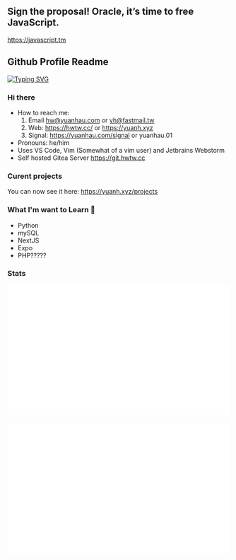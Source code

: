 ## Sign the proposal!  Oracle, it’s time to free JavaScript. 
[https://javascript.tm
](https://javascript.tm
)
## Github Profile Readme
[![Typing SVG](https://readme-typing-svg.demolab.com?font=Fira+Code&pause=1000&color=2A70B7&width=435&lines=I'm+still+don't+count+as+a+developer)](https://git.io/typing-svg)

### Hi there
- How to reach me:
  1. Email hw@yuanhau.com or yh@fastmail.tw
  2. Web: https://hwtw.cc/ or https://yuanh.xyz
  3. Signal: https://yuanhau.com/signal or yuanhau.01
- Pronouns: he/him
- Uses VS Code, Vim (Somewhat of a vim user) and Jetbrains Webstorm
- Self hosted Gitea Server https://git.hwtw.cc

### Curent projects 
You can now see it here: https://yuanh.xyz/projects
### What I'm want to Learn 📖
- Python
- mySQL
- NextJS
- Expo
- PHP?????

### Stats 
<a href="https://github.com/hpware">
<img src="https://github.com/hpware/gitstats/blob/master/generated/overview.svg#gh-dark-mode-only" />
</a>&nbsp;&nbsp;
<a href="https://github.com/hpware">
  <img src="https://github.com/hpware/gitstats/blob/master/generated/languages.svg#gh-dark-mode-only"/>
</a>

